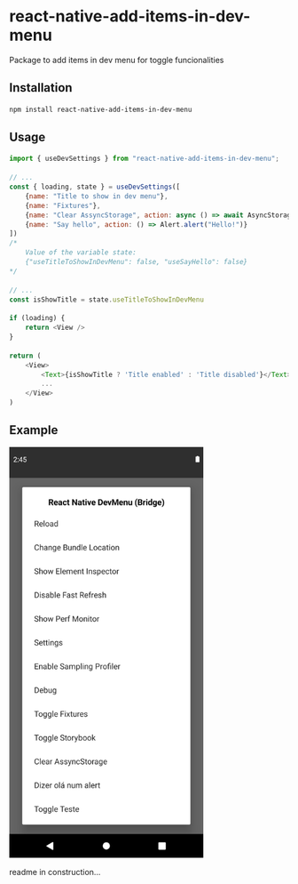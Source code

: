 # react-native-add-items-in-dev-menu

Package to add items in dev menu for toggle funcionalities

## Installation

```sh
npm install react-native-add-items-in-dev-menu
```

## Usage

```js
import { useDevSettings } from "react-native-add-items-in-dev-menu";

// ...
const { loading, state } = useDevSettings([
    {name: "Title to show in dev menu"},
    {name: "Fixtures"},
    {name: "Clear AssyncStorage", action: async () => await AsyncStorage.clear()},
    {name: "Say hello", action: () => Alert.alert("Hello!")}
])
/*
    Value of the variable state:
    {"useTitleToShowInDevMenu": false, "useSayHello": false}
*/

// ...
const isShowTitle = state.useTitleToShowInDevMenu

if (loading) {
    return <View />
}

return (
    <View>
        <Text>{isShowTitle ? 'Title enabled' : 'Title disabled'}</Text>
        ...
    </View>
)
```
## Example

<p>
  <img src="./assets/example_00.png" width="350" alt="exemplo de dev menu com itens inseridos pela lib">
</p>

readme in construction...
